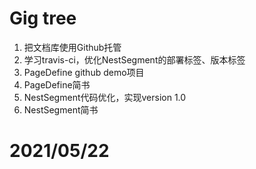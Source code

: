 
# Gig tree
1. 把文档库使用Github托管
2. 学习travis-ci，优化NestSegment的部署标签、版本标签
3. PageDefine github demo项目
4. PageDefine简书
5. NestSegment代码优化，实现version 1.0 
6. NestSegment简书


# 2021/05/22